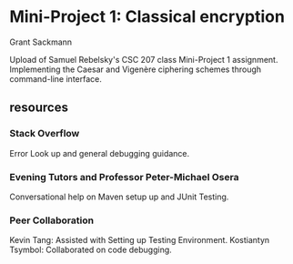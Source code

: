 # Mini-Project 1: Classical encryption
Grant Sackmann

Upload of Samuel Rebelsky's CSC 207 class Mini-Project 1 assignment. 
Implementing the Caesar and Vigenère ciphering  schemes through command-line interface.

## resources 
### Stack Overflow
Error Look up and general debugging guidance.
### Evening Tutors and Professor Peter-Michael Osera
Conversational help on Maven setup up and JUnit Testing.
### Peer Collaboration
Kevin Tang: Assisted with Setting up Testing Environment.
Kostiantyn Tsymbol: Collaborated on code debugging.
